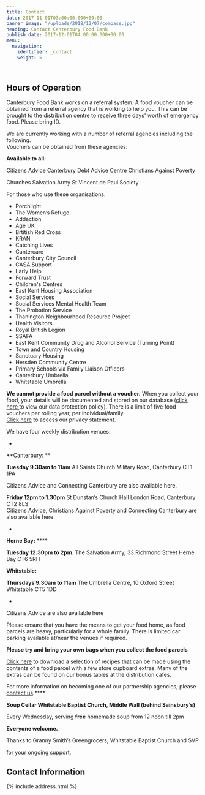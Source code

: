 ```yaml
---
title: Contact
date: 2017-11-01T03:00:00.000+00:00
banner_image: "/uploads/2018/12/07/compass.jpg"
heading: Contact Canterbury Food Bank
publish_date: 2017-12-01T04:00:00.000+00:00
menu:
  navigation:
    identifier: _contact
    weight: 5

---
```

## Hours of Operation

Canterbury Food Bank works on a referral system. A food voucher can be obtained from a referral agency that is working to help you. This can be brought to the distribution centre to receive three days' worth of emergency food. Please bring ID.  

We are currently working with a number of referral agencies including the following.   
Vouchers can be obtained from these agencies:

**Available to all:**

Citizens Advice Canterbury Debt Advice Centre Christians Against Poverty

Churches Salvation Army St Vincent de Paul Society


For those who use these organisations:

* Porchlight
* The Women’s Refuge
* Addaction
* Age UK
* Brtitish Red Cross
* KRAN
* Catching Lives
* Cantercare
* Canterbury City Council
* CASA Support
* Early Help
* Forward Trust
* Children's Centres
* East Kent Housing Association
* Social Services
* Social Services Mental Health Team
* The Probation Service
* Thanington Neighbourhood Resource Project
* Health Visitors
* Royal British Legion
* SSAFA
* East Kent Community Drug and Alcohol Service (Turning Point)
* Town and Country Housing
* Sanctuary Housing
* Hersden Community Centre
* Primary Schools via Family Liaison Officers
* Canterbury Umbrella
* Whitstable Umbrella


**We cannot provide a food parcel without a voucher.** When you collect your food, your details will be documented and stored on our database ([click here ](https://www.canterburyfoodbank.org/resources/Data-protection-Policy-Jul-2018-%28GDPR%29.pdf)to view our data protection policy). There is a limit of five food vouchers per rolling year, per individual/family.  
[Click here](https://www.canterburyfoodbank.org/data_protection.html "Data protection") to access our privacy statement.  

We have four weekly distribution venues:

*

**Canterbury: **

**Tuesday 9.30am to 11am** All Saints Church Military Road, Canterbury CT1 1PA

Citizens Advice and Connecting Canterbury are also available here.

**Friday 12pm to 1.30pm** St Dunstan’s Church Hall London Road, Canterbury CT2 8LS   
Citizens Advice, Christians Against Poverty and Connecting Canterbury are also available here.

*

**Herne Bay:** ****

**Tuesday 12.30pm to 2pm**. The Salvation Army, 33 Richmond Street Herne Bay CT6 5RH

**Whitstable:**

**Thursdays 9.30am to 11am** The Umbrella Centre, 10 Oxford Street Whitstable CT5 1DD

*

Citizens Advice are also available here

Please ensure that you have the means to get your food home, as food parcels are heavy, particularly for a whole family. There is limited car parking available at/near the venues if required.

**Please try and bring your own bags when you collect the food parcels**

[Click here](https://www.canterburyfoodbank.org/resources/Recipe-cards.pdf) to download a selection of recipes that can be made using the contents of a food parcel with a few store cupboard extras. Many of the extras can be found on our bonus tables at the distribution cafes.  

For more information on becoming one of our partnership agencies, please [contact us](https://www.canterburyfoodbank.org/contact_us.php "Contact us").****


**Soup Cellar Whitstable Baptist Church, Middle Wall (behind Sainsbury’s)**

Every Wednesday, serving **free** homemade soup from 12 noon till 2pm

**Everyone welcome.**

Thanks to Granny Smith’s Greengrocers, Whitstable Baptist Church and SVP

for your ongoing support.

## Contact Information

{% include address.html %}
